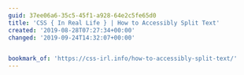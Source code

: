 ```yaml
---
guid: 37ee06a6-35c5-45f1-a928-64e2c5fe65d0
title: 'CSS { In Real Life } | How to Accessibly Split Text'
created: '2019-08-28T07:27:34+00:00'
changed: '2019-09-24T14:32:07+00:00'


bookmark_of: 'https://css-irl.info/how-to-accessibly-split-text/'
---
```


